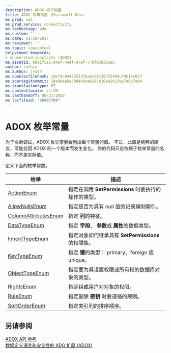 ```yaml
---
description: ADOX 枚举常量
title: ADOX 枚举常量 |Microsoft Docs
ms.prod: sql
ms.prod_service: connectivity
ms.technology: ado
ms.custom: ''
ms.date: 01/19/2017
ms.reviewer: ''
ms.topic: conceptual
helpviewer_keywords:
- enumerated constants [ADOX]
ms.assetid: 9d91f511-d46f-44ef-97ef-77bf93836186
author: rothja
ms.author: jroth
ms.openlocfilehash: 1def9c0445551376aec56c36c554b9c74b15c02f
ms.sourcegitcommit: 18a98ea6a30d448aa6195e10ea2413be7e837e94
ms.translationtype: MT
ms.contentlocale: zh-CN
ms.lasthandoff: 08/27/2020
ms.locfileid: "88985708"
---
```

# <a name="adox-enumerated-constants"></a>ADOX 枚举常量
为了协助调试，ADOX 枚举常量会列出每个常量的值。 不过，此值是纯粹的建议，可能会因 ADOX 的一个版本而发生变化。 你的代码只应依赖于枚举常量的名称，而不是实际值。  
  
 定义下面的枚举常数。  
  
|枚举|描述|  
|-----------------|-----------------|  
|[ActionEnum](./actionenum.md)|指定在调用 **SetPermissions** 时要执行的操作的类型。|  
|[AllowNullsEnum](./allownullsenum.md)|指定是否为具有 null 值的记录编制索引。|  
|[ColumnAttributesEnum](./columnattributesenum.md)|指定 **列**的特征。|  
|[DataTypeEnum](../ado-api/datatypeenum.md)|指定 **字段**、 **参数**或 **属性**的数据类型。|  
|[InheritTypeEnum](./inherittypeenum.md)|指定对象如何继承具有 **SetPermissions**的权限集。|  
|[KeyTypeEnum](./keytypeenum.md)|指定 **键**的类型： primary、foreign 或 unique。|  
|[ObjectTypeEnum](./objecttypeenum.md)|指定要为其设置权限或所有权的数据库对象的类型。|  
|[RightsEnum](./rightsenum.md)|指定组或用户对对象的权限。|  
|[RuleEnum](./ruleenum.md)|指定删除 **密钥** 时要遵循的规则。|  
|[SortOrderEnum](./sortorderenum.md)|指定索引列的排序顺序。|  
  
## <a name="see-also"></a>另请参阅  
 [ADOX API 参考](./adox-object-model.md?view=sql-server-ver15)   
 [数据定义语言和安全性的 ADO 扩展 (ADOX)](../../guide/extensions/ado-extensions-for-data-definition-language-and-security-adox.md)